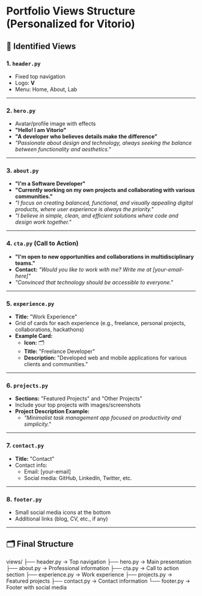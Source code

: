# Portfolio Views Structure (Personalized for Vitorio)

## 📄 Identified Views

### 1. `header.py`

- Fixed top navigation
- Logo: **V**
- Menu: Home, About, Lab

---

### 2. `hero.py`

- Avatar/profile image with effects
- **"Hello! I am Vitorio"**
- **"A developer who believes details make the difference"**
- _"Passionate about design and technology, always seeking the balance between functionality and aesthetics."_

---

### 3. `about.py`

- **"I'm a Software Developer"**
- **"Currently working on my own projects and collaborating with various communities."**
- _"I focus on creating balanced, functional, and visually appealing digital products, where user experience is always the priority."_
- _"I believe in simple, clean, and efficient solutions where code and design work together."_

---

### 4. `cta.py` (Call to Action)

- **"I'm open to new opportunities and collaborations in multidisciplinary teams."**
- **Contact:** _"Would you like to work with me? Write me at [your-email-here]"_
- _"Convinced that technology should be accessible to everyone."_

---

### 5. `experience.py`

- **Title:** "Work Experience"
- Grid of cards for each experience (e.g., freelance, personal projects, collaborations, hackathons)
- **Example Card:**
  - **Icon:** 🗂️
  - **Title:** "Freelance Developer"
  - **Description:** "Developed web and mobile applications for various clients and communities."

---

### 6. `projects.py`

- **Sections:** "Featured Projects" and "Other Projects"
- Include your top projects with images/screenshots
- **Project Description Example:**
  - _"Minimalist task management app focused on productivity and simplicity."_

---

### 7. `contact.py`

- **Title:** "Contact"
- Contact info:
  - Email: [your-email]
  - Social media: GitHub, LinkedIn, Twitter, etc.

---

### 8. `footer.py`

- Small social media icons at the bottom
- Additional links (blog, CV, etc., if any)

---

## 🗂️ Final Structure

views/
├── header.py → Top navigation
├── hero.py → Main presentation
├── about.py → Professional information
├── cta.py → Call to action section
├── experience.py → Work experience
├── projects.py → Featured projects
├── contact.py → Contact information
└── footer.py → Footer with social media
